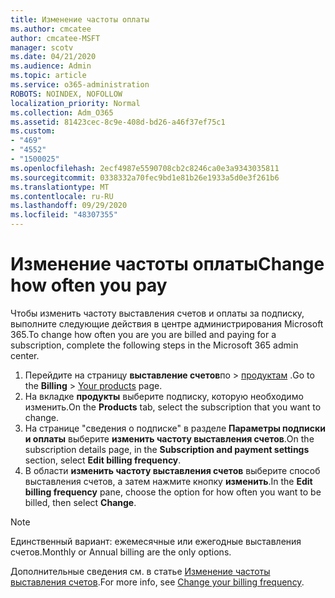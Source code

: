 ```yaml
---
title: Изменение частоты оплаты
ms.author: cmcatee
author: cmcatee-MSFT
manager: scotv
ms.date: 04/21/2020
ms.audience: Admin
ms.topic: article
ms.service: o365-administration
ROBOTS: NOINDEX, NOFOLLOW
localization_priority: Normal
ms.collection: Adm_O365
ms.assetid: 81423cec-8c9e-408d-bd26-a46f37ef75c1
ms.custom:
- "469"
- "4552"
- "1500025"
ms.openlocfilehash: 2ecf4987e5590708cb2c8246ca0e3a9343035811
ms.sourcegitcommit: 0338332a70fec9bd1e81b26e1933a5d0e3f261b6
ms.translationtype: MT
ms.contentlocale: ru-RU
ms.lasthandoff: 09/29/2020
ms.locfileid: "48307355"
---
```

# <a name="change-how-often-you-pay"></a><span data-ttu-id="0446d-102">Изменение частоты оплаты</span><span class="sxs-lookup"><span data-stu-id="0446d-102">Change how often you pay</span></span>

<span data-ttu-id="0446d-103">Чтобы изменить частоту выставления счетов и оплаты за подписку, выполните следующие действия в центре администрирования Microsoft 365.</span><span class="sxs-lookup"><span data-stu-id="0446d-103">To change how often you are you are billed and paying for a subscription, complete the following steps in the Microsoft 365 admin center.</span></span>

1. <span data-ttu-id="0446d-104">Перейдите на страницу **выставление счетов**по  >  [продуктам](https://go.microsoft.com/fwlink/p/?linkid=842054) .</span><span class="sxs-lookup"><span data-stu-id="0446d-104">Go to the **Billing** > [Your products](https://go.microsoft.com/fwlink/p/?linkid=842054) page.</span></span>
2. <span data-ttu-id="0446d-105">На вкладке **продукты** выберите подписку, которую необходимо изменить.</span><span class="sxs-lookup"><span data-stu-id="0446d-105">On the **Products** tab, select the subscription that you want to change.</span></span>
3. <span data-ttu-id="0446d-106">На странице "сведения о подписке" в разделе **Параметры подписки и оплаты** выберите **изменить частоту выставления счетов**.</span><span class="sxs-lookup"><span data-stu-id="0446d-106">On the subscription details page, in the **Subscription and payment settings** section, select **Edit billing frequency**.</span></span>
4. <span data-ttu-id="0446d-107">В области **изменить частоту выставления счетов** выберите способ выставления счетов, а затем нажмите кнопку **изменить**.</span><span class="sxs-lookup"><span data-stu-id="0446d-107">In the **Edit billing frequency** pane, choose the option for how often you want to be billed, then select **Change**.</span></span>

> [!NOTE]
> <span data-ttu-id="0446d-108">Единственный вариант: ежемесячные или ежегодные выставления счетов.</span><span class="sxs-lookup"><span data-stu-id="0446d-108">Monthly or Annual billing are the only options.</span></span>

<span data-ttu-id="0446d-109">Дополнительные сведения см. в статье [Изменение частоты выставления счетов](https://docs.microsoft.com/microsoft-365/commerce/billing-and-payments/change-payment-frequency).</span><span class="sxs-lookup"><span data-stu-id="0446d-109">For more info, see [Change your billing frequency](https://docs.microsoft.com/microsoft-365/commerce/billing-and-payments/change-payment-frequency).</span></span>